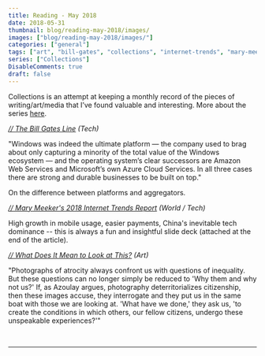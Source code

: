 ```yaml
---
title: Reading - May 2018
date: 2018-05-31
thumbnail: blog/reading-may-2018/images/
images: ["blog/reading-may-2018/images/"]
categories: ["general"]
tags: ["art", "bill-gates", "collections", "internet-trends", "mary-meeker", "new-york-times", "nyt", "on-photography", "photography", "social", "stratechery", "tech", "teju-cole", "trends", "world"]
series: ["Collections"]
DisableComments: true
draft: false
---
```


Collections is an attempt at keeping a monthly record of the pieces of writing/art/media that I’ve found valuable and interesting. More about the series [here](/blog/category/collections/).

_[// The Bill Gates Line](https://stratechery.com/2018/the-bill-gates-line/) (Tech)_

"Windows was indeed the ultimate platform — the company used to brag about only capturing a minority of the total value of the Windows ecosystem — and the operating system’s clear successors are Amazon Web Services and Microsoft’s own Azure Cloud Services. In all three cases there are strong and durable businesses to be built on top."

On the difference between platforms and aggregators.

_[// Mary Meeker's 2018 Internet Trends Report](https://www.recode.net/2018/5/30/17385116/mary-meeker-slides-internet-trends-code-conference-2018) (World / Tech)_

High growth in mobile usage, easier payments, China's inevitable tech dominance -- this is always a fun and insightful slide deck (attached at the end of the article).

_[// What Does It Mean to Look at This?](https://mobile.nytimes.com/2018/05/24/magazine/what-does-it-mean-to-look-at-this.html) (Art)_

"Photographs of atrocity always confront us with questions of inequality. But these questions can no longer simply be reduced to 'Why them and why not us?' If, as Azoulay argues, photography deterritorializes citizenship, then these images accuse, they interrogate and they put us in the same boat with those we are looking at. 'What have we done,' they ask us, 'to create the conditions in which others, our fellow citizens, undergo these unspeakable experiences?'"

<br>

---